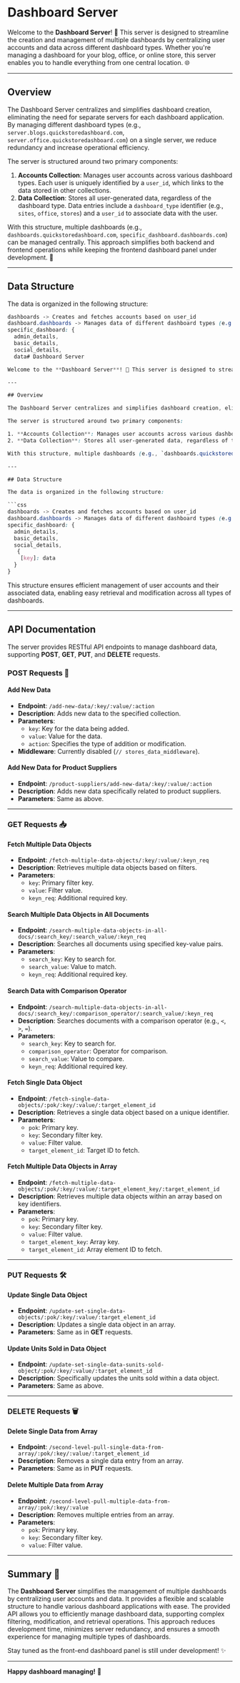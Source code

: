 # Dashboard Server

Welcome to the **Dashboard Server**! 🎉 This server is designed to streamline the creation and management of multiple dashboards by centralizing user accounts and data across different dashboard types. Whether you're managing a dashboard for your blog, office, or online store, this server enables you to handle everything from one central location. 🌐

---

## Overview

The Dashboard Server centralizes and simplifies dashboard creation, eliminating the need for separate servers for each dashboard application. By managing different dashboard types (e.g., `server.blogs.quickstoredashboard.com`, `server.office.quickstoredashboard.com`) on a single server, we reduce redundancy and increase operational efficiency.

The server is structured around two primary components:

1. **Accounts Collection**: Manages user accounts across various dashboard types. Each user is uniquely identified by a `user_id`, which links to the data stored in other collections.
2. **Data Collection**: Stores all user-generated data, regardless of the dashboard type. Data entries include a `dashboard_type` identifier (e.g., `sites`, `office`, `stores`) and a `user_id` to associate data with the user.

With this structure, multiple dashboards (e.g., `dashboards.quickstoredashboard.com`, `specific_dashboard.dashboards.com`) can be managed centrally. This approach simplifies both backend and frontend operations while keeping the frontend dashboard panel under development. 🚀

---

## Data Structure

The data is organized in the following structure:

````css
dashboards -> Creates and fetches accounts based on user_id
dashboard.dashboards -> Manages data of different dashboard types (e.g., sites, office, stores)
specific_dashboard: {
  admin_details,
  basic_details,
  social_details,
  data# Dashboard Server

Welcome to the **Dashboard Server**! 🎉 This server is designed to streamline the creation and management of multiple dashboards by centralizing user accounts and data across different dashboard types. Whether you're managing a dashboard for your blog, office, or online store, this server enables you to handle everything from one central location. 🌐

---

## Overview

The Dashboard Server centralizes and simplifies dashboard creation, eliminating the need for separate servers for each dashboard application. By managing different dashboard types (e.g., `server.blogs.quickstoredashboard.com`, `server.office.quickstoredashboard.com`) on a single server, we reduce redundancy and increase operational efficiency.

The server is structured around two primary components:

1. **Accounts Collection**: Manages user accounts across various dashboard types. Each user is uniquely identified by a `user_id`, which links to the data stored in other collections.
2. **Data Collection**: Stores all user-generated data, regardless of the dashboard type. Data entries include a `dashboard_type` identifier (e.g., `sites`, `office`, `stores`) and a `user_id` to associate data with the user.

With this structure, multiple dashboards (e.g., `dashboards.quickstoredashboard.com`, `specific_dashboard.dashboards.com`) can be managed centrally. This approach simplifies both backend and frontend operations while keeping the frontend dashboard panel under development. 🚀

---

## Data Structure

The data is organized in the following structure:

```css
dashboards -> Creates and fetches accounts based on user_id
dashboard.dashboards -> Manages data of different dashboard types (e.g., sites, office, stores)
specific_dashboard: {
  admin_details,
  basic_details,
  social_details,
   {
    [key]: data
  }
}
````

This structure ensures efficient management of user accounts and their associated data, enabling easy retrieval and modification across all types of dashboards.

---

## API Documentation

The server provides RESTful API endpoints to manage dashboard data, supporting **POST**, **GET**, **PUT**, and **DELETE** requests.

### **POST Requests** 🚀

#### Add New Data

- **Endpoint**: `/add-new-data/:key/:value/:action`
- **Description**: Adds new data to the specified collection.
- **Parameters**:
  - `key`: Key for the data being added.
  - `value`: Value for the data.
  - `action`: Specifies the type of addition or modification.
- **Middleware**: Currently disabled (`// stores_data_middleware`).

#### Add New Data for Product Suppliers

- **Endpoint**: `/product-suppliers/add-new-data/:key/:value/:action`
- **Description**: Adds new data specifically related to product suppliers.
- **Parameters**: Same as above.

---

### **GET Requests** 📥

#### Fetch Multiple Data Objects

- **Endpoint**: `/fetch-multiple-data-objects/:key/:value/:keyn_req`
- **Description**: Retrieves multiple data objects based on filters.
- **Parameters**:
  - `key`: Primary filter key.
  - `value`: Filter value.
  - `keyn_req`: Additional required key.

#### Search Multiple Data Objects in All Documents

- **Endpoint**: `/search-multiple-data-objects-in-all-docs/:search_key/:search_value/:keyn_req`
- **Description**: Searches all documents using specified key-value pairs.
- **Parameters**:
  - `search_key`: Key to search for.
  - `search_value`: Value to match.
  - `keyn_req`: Additional required key.

#### Search Data with Comparison Operator

- **Endpoint**: `/search-multiple-data-objects-in-all-docs/:search_key/:comparison_operator/:search_value/:keyn_req`
- **Description**: Searches documents with a comparison operator (e.g., `<`, `>`, `=`).
- **Parameters**:
  - `search_key`: Key to search for.
  - `comparison_operator`: Operator for comparison.
  - `search_value`: Value to compare.
  - `keyn_req`: Additional required key.

#### Fetch Single Data Object

- **Endpoint**: `/fetch-single-data-objects/:pok/:key/:value/:target_element_id`
- **Description**: Retrieves a single data object based on a unique identifier.
- **Parameters**:
  - `pok`: Primary key.
  - `key`: Secondary filter key.
  - `value`: Filter value.
  - `target_element_id`: Target ID to fetch.

#### Fetch Multiple Data Objects in Array

- **Endpoint**: `/fetch-multiple-data-objects/:pok/:key/:value/:target_element_key/:target_element_id`
- **Description**: Retrieves multiple data objects within an array based on key identifiers.
- **Parameters**:
  - `pok`: Primary key.
  - `key`: Secondary filter key.
  - `value`: Filter value.
  - `target_element_key`: Array key.
  - `target_element_id`: Array element ID to fetch.

---

### **PUT Requests** 🛠️

#### Update Single Data Object

- **Endpoint**: `/update-set-single-data-objects/:pok/:key/:value/:target_element_id`
- **Description**: Updates a single data object in an array.
- **Parameters**: Same as in **GET** requests.

#### Update Units Sold in Data Object

- **Endpoint**: `/update-set-single-data-sunits-sold-object/:pok/:key/:value/:target_element_id`
- **Description**: Specifically updates the units sold within a data object.
- **Parameters**: Same as above.

---

### **DELETE Requests** 🗑️

#### Delete Single Data from Array

- **Endpoint**: `/second-level-pull-single-data-from-array/:pok/:key/:value/:target_element_id`
- **Description**: Removes a single data entry from an array.
- **Parameters**: Same as in **PUT** requests.

#### Delete Multiple Data from Array

- **Endpoint**: `/second-level-pull-multiple-data-from-array/:pok/:key/:value`
- **Description**: Removes multiple entries from an array.
- **Parameters**:
  - `pok`: Primary key.
  - `key`: Secondary filter key.
  - `value`: Filter value.

---

## Summary 🎯

The **Dashboard Server** simplifies the management of multiple dashboards by centralizing user accounts and data. It provides a flexible and scalable structure to handle various dashboard applications with ease. The provided API allows you to efficiently manage dashboard data, supporting complex filtering, modification, and retrieval operations. This approach reduces development time, minimizes server redundancy, and ensures a smooth experience for managing multiple types of dashboards.

Stay tuned as the front-end dashboard panel is still under development! ✨

---

**Happy dashboard managing!** 🌟
